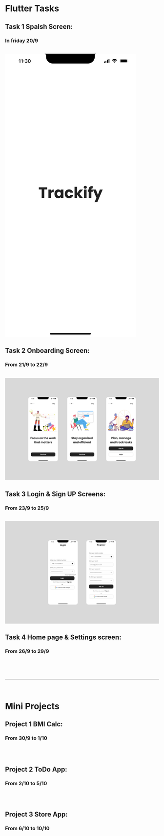# Flutter Tasks

## Task 1 Spalsh Screen:

### In friday 20/9

<br>
<img src="Designs/Splash.png">
<br>

## Task 2 Onboarding Screen:

### From 21/9 to 22/9

<br>
<img src="Designs/onboarding.png">
<br>

## Task 3 Login & Sign UP Screens:

### From 23/9 to 25/9

<br>
<img src="Designs/authentication.png">
<br>

## Task 4 Home page & Settings screen:

### From 26/9 to 29/9

<br>
<img src="">
<br>

<br>
<hr>
<br>

# Mini Projects

## Project 1 BMI Calc:

### From 30/9 to 1/10

<br>
<img src="">
<br>

## Project 2 ToDo App:

### From 2/10 to 5/10

<br>
<img src="">
<br>

## Project 3 Store App:

### From 6/10 to 10/10

<br>
<img src="">
<br>
